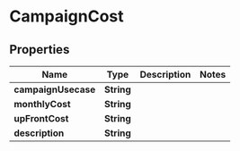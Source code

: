 

# CampaignCost


## Properties

| Name | Type | Description | Notes |
|------------ | ------------- | ------------- | -------------|
|**campaignUsecase** | **String** |  |  |
|**monthlyCost** | **String** |  |  |
|**upFrontCost** | **String** |  |  |
|**description** | **String** |  |  |



